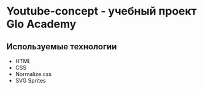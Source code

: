 # Youtube-concept - учебный проект Glo Academy

## Используемые технологии
- HTML
- CSS
- Normalize.css
- SVG Sprites
